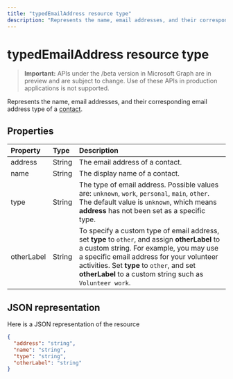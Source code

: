 ---title: "typedEmailAddress resource type"description: "Represents the name, email addresses, and their corresponding email address type of a contact."---# typedEmailAddress resource type

> **Important:** APIs under the /beta version in Microsoft Graph are in preview and are subject to change. Use of these APIs in production applications is not supported.

Represents the name, email addresses, and their corresponding email address type of a [contact](contact.md).

## Properties
| Property	   | Type	|Description|
|:---------------|:--------|:----------|
|address|String|The email address of a contact.|
|name|String|The display name of a contact.|
|type |String |The type of email address. Possible values are: `unknown`, `work`, `personal`, `main`, `other`. The default value is `unknown`, which means **address** has not been set as a specific type. |
|otherLabel |String  |To specify a custom type of email address, set **type** to `other`, and assign **otherLabel** to a custom string. For example, you may use a specific email address for your volunteer activities. Set **type** to `other`, and set **otherLabel** to a custom string such as `Volunteer work`. |

## JSON representation

Here is a JSON representation of the resource

<!-- {
  "blockType": "resource",
  "optionalProperties": [

  ],
  "@odata.type": "microsoft.graph.typedEmailAddress"
}-->

```json
{
  "address": "string",
  "name": "string",
  "type": "string",
  "otherLabel": "string"
}

```

<!-- uuid: 8fcb5dbc-d5aa-4681-8e31-b001d5168d79
2015-10-25 14:57:30 UTC -->
<!-- {
  "type": "#page.annotation",
  "description": "emailAddress resource",
  "keywords": "",
  "section": "documentation",
  "tocPath": ""
}-->

